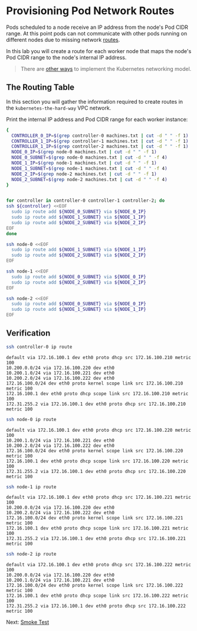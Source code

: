 # Provisioning Pod Network Routes

Pods scheduled to a node receive an IP address from the node's Pod CIDR range. At this point pods can not communicate with other pods running on different nodes due to missing network [routes](https://cloud.google.com/compute/docs/vpc/routes).

In this lab you will create a route for each worker node that maps the node's Pod CIDR range to the node's internal IP address.

> There are [other ways](https://kubernetes.io/docs/concepts/cluster-administration/networking/#how-to-achieve-this) to implement the Kubernetes networking model.

## The Routing Table

In this section you will gather the information required to create routes in the `kubernetes-the-hard-way` VPC network.

Print the internal IP address and Pod CIDR range for each worker instance:

```bash
{
  CONTROLLER_0_IP=$(grep controller-0 machines.txt | cut -d " " -f 1)
  CONTROLLER_1_IP=$(grep controller-1 machines.txt | cut -d " " -f 1)
  CONTROLLER_1_IP=$(grep controller-2 machines.txt | cut -d " " -f 1)
  NODE_0_IP=$(grep node-0 machines.txt | cut -d " " -f 1)
  NODE_0_SUBNET=$(grep node-0 machines.txt | cut -d " " -f 4)
  NODE_1_IP=$(grep node-1 machines.txt | cut -d " " -f 1)
  NODE_1_SUBNET=$(grep node-1 machines.txt | cut -d " " -f 4)
  NODE_2_IP=$(grep node-2 machines.txt | cut -d " " -f 1)
  NODE_2_SUBNET=$(grep node-2 machines.txt | cut -d " " -f 4)
}
```

```bash

for controller in controller-0 controller-1 controller-2; do
ssh ${controller} <<EOF
  sudo ip route add ${NODE_0_SUBNET} via ${NODE_0_IP}
  sudo ip route add ${NODE_1_SUBNET} via ${NODE_1_IP}
  sudo ip route add ${NODE_2_SUBNET} via ${NODE_2_IP}
EOF
done

```

```bash
ssh node-0 <<EOF
  sudo ip route add ${NODE_1_SUBNET} via ${NODE_1_IP}
  sudo ip route add ${NODE_2_SUBNET} via ${NODE_2_IP}
EOF
```

```bash
ssh node-1 <<EOF
  sudo ip route add ${NODE_0_SUBNET} via ${NODE_0_IP}
  sudo ip route add ${NODE_2_SUBNET} via ${NODE_2_IP}
EOF
```

```bash
ssh node-2 <<EOF
  sudo ip route add ${NODE_0_SUBNET} via ${NODE_0_IP}
  sudo ip route add ${NODE_1_SUBNET} via ${NODE_1_IP}
EOF
```

## Verification 

```bash
ssh controller-0 ip route
```

```text
default via 172.16.100.1 dev eth0 proto dhcp src 172.16.100.210 metric 100
10.200.0.0/24 via 172.16.100.220 dev eth0
10.200.1.0/24 via 172.16.100.221 dev eth0
10.200.2.0/24 via 172.16.100.222 dev eth0
172.16.100.0/24 dev eth0 proto kernel scope link src 172.16.100.210 metric 100
172.16.100.1 dev eth0 proto dhcp scope link src 172.16.100.210 metric 100
172.31.255.2 via 172.16.100.1 dev eth0 proto dhcp src 172.16.100.210 metric 100
```

```bash
ssh node-0 ip route
```

```text
default via 172.16.100.1 dev eth0 proto dhcp src 172.16.100.220 metric 100
10.200.1.0/24 via 172.16.100.221 dev eth0
10.200.2.0/24 via 172.16.100.222 dev eth0
172.16.100.0/24 dev eth0 proto kernel scope link src 172.16.100.220 metric 100
172.16.100.1 dev eth0 proto dhcp scope link src 172.16.100.220 metric 100
172.31.255.2 via 172.16.100.1 dev eth0 proto dhcp src 172.16.100.220 metric 100
```

```bash
ssh node-1 ip route
```

```text
default via 172.16.100.1 dev eth0 proto dhcp src 172.16.100.221 metric 100
10.200.0.0/24 via 172.16.100.220 dev eth0
10.200.2.0/24 via 172.16.100.222 dev eth0
172.16.100.0/24 dev eth0 proto kernel scope link src 172.16.100.221 metric 100
172.16.100.1 dev eth0 proto dhcp scope link src 172.16.100.221 metric 100
172.31.255.2 via 172.16.100.1 dev eth0 proto dhcp src 172.16.100.221 metric 100
```

```bash
ssh node-2 ip route
```

```text
default via 172.16.100.1 dev eth0 proto dhcp src 172.16.100.222 metric 100
10.200.0.0/24 via 172.16.100.220 dev eth0
10.200.1.0/24 via 172.16.100.221 dev eth0
172.16.100.0/24 dev eth0 proto kernel scope link src 172.16.100.222 metric 100
172.16.100.1 dev eth0 proto dhcp scope link src 172.16.100.222 metric 100
172.31.255.2 via 172.16.100.1 dev eth0 proto dhcp src 172.16.100.222 metric 100
```


Next: [Smoke Test](12-smoke-test.md)
